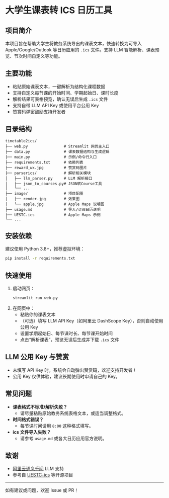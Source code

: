 # 大学生课表转 ICS 日历工具

## 项目简介
本项目旨在帮助大学生将教务系统导出的课表文本，快速转换为可导入 Apple/Google/Outlook 等日历应用的 `.ics` 文件。支持 LLM 智能解析、课表预览、节次时间自定义等功能。

## 主要功能
- 粘贴原始课表文本，一键解析为结构化课程数据
- 支持自定义每节课的开始时间、学期起始日、课时长度
- 解析结果可表格预览，确认无误后生成 `.ics` 文件
- 支持自带 LLM API Key 或使用平台公用 Key
- 赞赏码弹窗鼓励支持开发者

## 目录结构
```
timetable2ics/
├── web.py                # Streamlit 网页主入口
├── data.py               # 课表数据结构与生成逻辑
├── main.py               # 示例/命令行入口
├── requirements.txt      # 依赖列表
├── reward_wx.jpg         # 赞赏码图片
├── parserics/            # 解析相关模块
│   ├── llm_parser.py     # LLM 解析接口
│   ├── json_to_courses.py# JSON转Course工具
│   └── ...
├── image/                # 项目配图
│   ├── render.jpg        # 效果图
│   └── apple.jpg         # Apple Maps 说明图
├── usage.md              # 导入/订阅日历说明
├── UESTC.ics             # Apple Maps 示例
└── ...
```

## 安装依赖
建议使用 Python 3.8+，推荐虚拟环境：

```bash
pip install -r requirements.txt
```

## 快速使用
1. 启动网页：
   ```bash
   streamlit run web.py
   ```
2. 在网页中：
   - 粘贴你的课表文本
   - （可选）填写 LLM API Key（如阿里云 DashScope Key），否则自动使用公用 Key
   - 设置学期起始日、每节课时长、每节课开始时间
   - 点击“解析课表”，预览无误后生成并下载 `.ics` 文件

## LLM 公用 Key 与赞赏
- 未填写 API Key 时，系统会自动弹出赞赏码，欢迎支持开发者！
- 公用 Key 仅供体验，建议长期使用时申请自己的 Key。

## 常见问题
- **课表格式不标准/解析失败？**
  - 请尽量粘贴原始教务系统表格文本，或适当调整格式。
- **时间格式错误？**
  - 每节课时间请用 `8:00` 这种格式填写。
- **ics 文件导入失败？**
  - 请参考 `usage.md` 或各大日历应用官方说明。

## 致谢
- [阿里云通义千问](https://dashscope.aliyun.com/) LLM 支持
- 参考自 [UESTC-ics](https://github.com/lyc8503/UESTC-ics) 等开源项目

---
如有建议或问题，欢迎 Issue 或 PR！ 